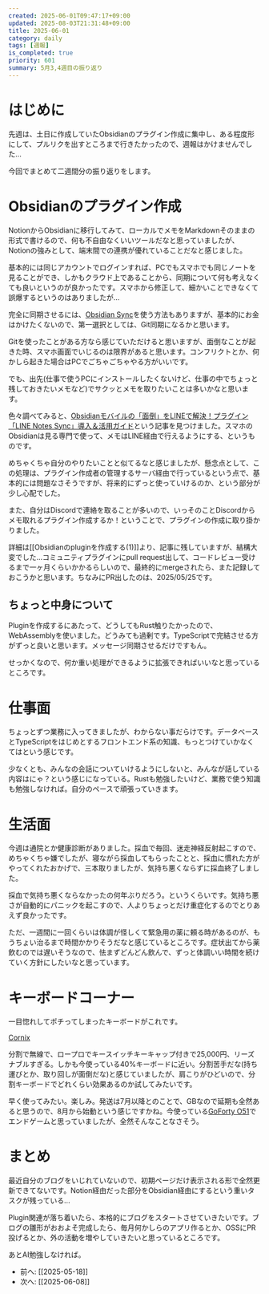 ```yaml
---
created: 2025-06-01T09:47:17+09:00
updated: 2025-08-03T21:31:48+09:00
title: 2025-06-01
category: daily
tags: [週報]
is_completed: true
priority: 601
summary: 5月3,4週目の振り返り
---
```


# はじめに

先週は、土日に作成していたObsidianのプラグイン作成に集中し、ある程度形にして、プルリクを出すところまで行きたかったので、週報はかけませんでした…

今回でまとめて二週間分の振り返りをします。

# Obsidianのプラグイン作成

NotionからObsidianに移行してみて、ローカルでメモをMarkdownそのままの形式で書けるので、何も不自由なくいいツールだなと思っていましたが、Notionの強みとして、端末間での連携が優れていることだなと感じました。

基本的には同じアカウントでログインすれば、PCでもスマホでも同じノートを見ることができ、しかもクラウド上であることから、同期について何も考えなくても良いというのが良かったです。スマホから修正して、細かいことできなくて誤爆するというのはありましたが…

完全に同期させるには、[Obsidian Sync](https://obsidian.md/sync)を使う方法もありますが、基本的にお金はかけたくないので、第一選択としては、Git同期になるかと思います。

Gitを使ったことがある方なら感じていただけると思いますが、面倒なことが起きた時、スマホ画面でいじるのは限界があると思います。コンフリクトとか、何かしら起きた場合はPCでごちゃごちゃやる方がいいです。

でも、出先(仕事で使うPCにインストールしたくないけど、仕事の中でちょっと残しておきたいメモなど)でサクッとメモを取りたいことは多いかなと思います。

色々調べてみると、[Obsidianモバイルの「面倒」をLINEで解決！プラグイン「LINE Notes Sync」導入＆活用ガイド](https://note.com/shotovim/n/n55c363144d86)という記事を見つけました。スマホのObsidianは見る専門で使って、メモはLINE経由で行えるようにする、というものです。

めちゃくちゃ自分のやりたいことと似てるなと感じましたが、懸念点として、この処理は、プラグイン作成者の管理するサーバ経由で行っているという点で、基本的には問題なさそうですが、将来的にずっと使っていけるのか、という部分が少し心配でした。

また、自分はDiscordで連絡を取ることが多いので、いっそのことDiscordからメモ取れるプラグイン作成するか！ということで、プラグインの作成に取り掛かりました。

詳細は[[Obsidianのpluginを作成する(1)]]より、記事に残していますが、結構大変でした…コミュニティプラグインにpull request出して、コードレビュー受けるまで一ヶ月くらいかかるらしいので、最終的にmergeされたら、また記録しておこうかと思います。ちなみにPR出したのは、2025/05/25です。

## ちょっと中身について

Pluginを作成するにあたって、どうしてもRust触りたかったので、WebAssemblyを使いました。どうみても過剰です。TypeScriptで完結させる方がずっと良いと思います。メッセージ同期させるだけですもん。

せっかくなので、何か重い処理ができるように拡張できればいいなと思っているところです。

# 仕事面

ちょっとずつ業務に入ってきましたが、わからない事だらけです。データベースとTypeScriptをはじめとするフロントエンド系の知識、もっとつけていかなくてはという感じです。

少なくとも、みんなの会話についていけるようにしないと、みんなが話している内容はにゃ？という感じになっている。Rustも勉強したいけど、業務で使う知識も勉強しなければ。自分のペースで頑張っていきます。

# 生活面

今週は通院とか健康診断がありました。採血で毎回、迷走神経反射起こすので、めちゃくちゃ嫌でしたが、寝ながら採血してもらったことと、採血に慣れた方がやってくれたおかげで、三本取りましたが、気持ち悪くならずに採血終了しました。

採血で気持ち悪くならなかったの何年ぶりだろう。というくらいです。気持ち悪さが自動的にパニックを起こすので、人よりちょっとだけ重症化するのでとりあえず良かったです。

ただ、一週間に一回くらいは体調が怪しくて緊急用の薬に頼る時があるのが、もうちょい治るまで時間かかりそうだなと感じているところです。症状出てから薬飲むのでは遅いそうなので、怯まずどんどん飲んで、ずっと体調いい時間を続けていく方針にしたいなと思っています。

# キーボードコーナー

一目惚れしてポチってしまったキーボードがこれです。

<div class="bookmark">
  <a href="https://shop.yushakobo.jp/products/10655">Cornix</a>
</div>

分割で無線で、ロープロでキースイッチキーキャップ付きで25,000円、リーズナブルすぎる。しかも今使っている40%キーボードに近い。分割苦手だな(持ち運びとか、取り回しが面倒だな)と感じていましたが、肩こりがひどいので、分割キーボードでどれくらい効果あるのか試してみたいです。

早く使ってみたい。楽しみ。発送は7月以降とのことで、GBなので延期も全然あると思うので、8月から始動という感じですかね。今使っている[GoForty O51](https://keeb-on.com/products/40keyboard-goforty)でエンドゲームと思っていましたが、全然そんなことなさそう。

# まとめ

最近自分のブログをいじれていないので、初期ページだけ表示される形で全然更新できてないです。Notion経由だった部分をObsidian経由にするという重いタスクが残っている…

Plugin関連が落ち着いたら、本格的にブログをスタートさせていきたいです。ブログの雛形がおおよそ完成したら、毎月何かしらのアプリ作るとか、OSSにPR投げるとか、外の活動を増やしていきたいと思っているところです。

あとAI勉強しなければ。

- 前へ: [[2025-05-18]]
- 次へ: [[2025-06-08]]

